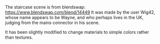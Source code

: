 The staircase scene is from blendswap:
   https://www.blendswap.com/blend/14449
It was made by the user Wig42, whose name appears to be Wayne,
and who perhaps lives in the UK, judging from the mains connector
in his scene.

It has been slightly modified to change materials to simple colors rather than textures.